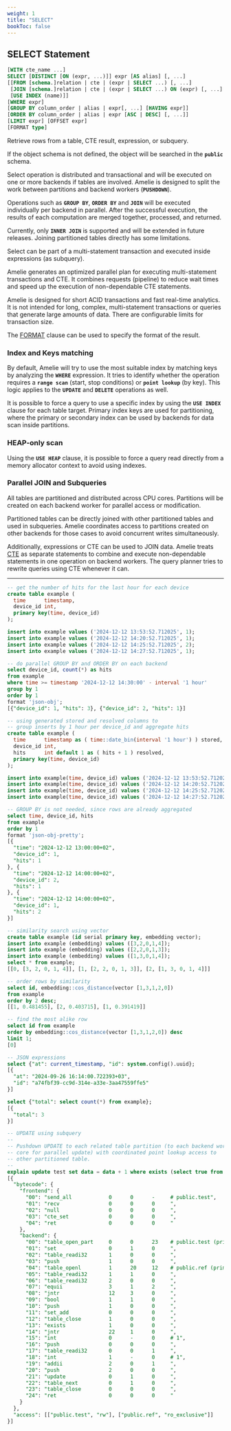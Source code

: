 ```yaml
---
weight: 1
title: "SELECT"
bookToc: false
---
```


## SELECT Statement

```SQL
[WITH cte_name ...]
SELECT [DISTINCT [ON (expr, ...)]] expr [AS alias] [, ...]
[[FROM [schema.]relation | cte | (expr | SELECT ...) [, ...]
 [JOIN [schema.]relation | cte | (expr | SELECT ...) ON (expr) [, ...] | USING (column)]
 [USE INDEX (name)]]
[WHERE expr]
[GROUP BY column_order | alias | expr[, ...] [HAVING expr]]
[ORDER BY column_order | alias | expr [ASC | DESC] [, ...]]
[LIMIT expr] [OFFSET expr]
[FORMAT type]
```

Retrieve rows from a table, CTE result, expression, or subquery.

If the object schema is not defined, the object will be searched in the **`public`** schema.

Select operation is distributed and transactional and will be executed on one or more backends if tables are
involved. Amelie is designed to split the work between partitions and backend workers (**`PUSHDOWN`**).

Operations such as **`GROUP BY`**, **`ORDER BY`** and **`JOIN`** will be executed individually per
backend in parallel. After the successful execution, the results of each computation are merged together,
processed, and returned.

Currently, only **`INNER JOIN`** is supported and will be extended in future releases. Joining partitioned
tables directly has some limitations.

Select can be part of a multi-statement transaction and executed inside expressions (as subquery).

Amelie generates an optimized parallel plan for executing multi-statement transactions and CTE. It combines
requests (pipeline) to reduce wait times and speed up the execution of non-dependable CTE statements.

Amelie is designed for short ACID transactions and fast real-time analytics. It is not intended for long, complex,
multi-statement transactions or queries that generate large amounts of data. There are configurable limits for
transaction size.

The [FORMAT](/docs/sql/query/format) clause can be used to specify the format of the result.

### Index and Keys matching

By default, Amelie will try to use the most suitable index by matching keys by analyzing the **`WHERE`** expression.
It tries to identify whether the operation requires a **`range scan`** (start, stop conditions) or **`point lookup`** (by key).
This logic applies to the **`UPDATE`** and **`DELETE`** operations as well.

It is possible to force a query to use a specific index by using the **`USE INDEX`** clause for each table target. Primary index
keys are used for partitioning, where the primary or secondary index can be used by backends for data scan
inside partitions.

### HEAP-only scan

Using the **`USE HEAP`** clause, it is possible to force a query read directly from a memory allocator
context to avoid using indexes.

### Parallel JOIN and Subqueries

All tables are partitioned and distributed across CPU cores. Partitions will be created on each backend worker for parallel access or modification.

Partitioned tables can be directly joined with other partitioned tables and used in subqueries.
Amelie coordinates access to partitions created on other backends for those cases to avoid concurrent
writes simultaneously.

Additionally, expressions or CTE can be used to JOIN data. Amelie treats [CTE](/docs/sql/transactions/cte) as separate
statements to combine and execute non-dependable statements in one operation on backend workers. The query planner
tries to rewrite queries using CTE whenever it can.

---

```SQL
-- get the number of hits for the last hour for each device
create table example (
  time      timestamp,
  device_id int,
  primary key(time, device_id)
);

insert into example values ('2024-12-12 13:53:52.712025', 1);
insert into example values ('2024-12-12 14:20:52.712025', 1);
insert into example values ('2024-12-12 14:25:52.712025', 2);
insert into example values ('2024-12-12 14:27:52.712025', 1);

-- do parallel GROUP BY and ORDER BY on each backend
select device_id, count(*) as hits
from example
where time >= timestamp '2024-12-12 14:30:00' - interval '1 hour'
group by 1
order by 1
format 'json-obj';
[{"device_id": 1, "hits": 3}, {"device_id": 2, "hits": 1}]
```

```SQL
-- using generated stored and resolved columns to
-- group inserts by 1 hour per device_id and aggregate hits
create table example (
  time      timestamp as ( time::date_bin(interval '1 hour') ) stored,
  device_id int,
  hits      int default 1 as ( hits + 1 ) resolved,
  primary key(time, device_id)
);

insert into example(time, device_id) values ('2024-12-12 13:53:52.712025', 1);
insert into example(time, device_id) values ('2024-12-12 14:20:52.712025', 1);
insert into example(time, device_id) values ('2024-12-12 14:25:52.712025', 2);
insert into example(time, device_id) values ('2024-12-12 14:27:52.712025', 1);

-- GROUP BY is not needed, since rows are already aggregated
select time, device_id, hits
from example
order by 1
format 'json-obj-pretty';
[{
  "time": "2024-12-12 13:00:00+02",
  "device_id": 1,
  "hits": 1
}, {
  "time": "2024-12-12 14:00:00+02",
  "device_id": 2,
  "hits": 1
}, {
  "time": "2024-12-12 14:00:00+02",
  "device_id": 1,
  "hits": 2
}]
```

```SQL
-- similarity search using vector
create table example (id serial primary key, embedding vector);
insert into example (embedding) values ([3,2,0,1,4]);
insert into example (embedding) values ([2,2,0,1,3]);
insert into example (embedding) values ([1,3,0,1,4]);
select * from example;
[[0, [3, 2, 0, 1, 4]], [1, [2, 2, 0, 1, 3]], [2, [1, 3, 0, 1, 4]]]

-- order rows by similarity
select id, embedding::cos_distance(vector [1,3,1,2,0])
from example
order by 2 desc;
[[1, 0.481455], [2, 0.403715], [1, 0.391419]]

-- find the most alike row
select id from example
order by embedding::cos_distance(vector [1,3,1,2,0]) desc
limit 1;
[0]
```

```SQL
-- JSON expressions
select {"at": current_timestamp, "id": system.config().uuid};
[{
  "at": "2024-09-26 16:14:00.722393+03",
  "id": "a74fbf39-cc9d-314e-a33e-3aa47559ffe5"
}]

select {"total": select count(*) from example};
[{
  "total": 3
}]
```

```SQL
-- UPDATE using subquery
--
-- Pushdown UPDATE to each related table partition (to each backend worker per cpu
-- core for parallel update) with coordinated point lookup access to
-- other partitioned table.
--
explain update test set data = data + 1 where exists (select true from ref where id = test.id)
[{
  "bytecode": {
    "frontend": {
      "00": "send_all            0      0      -     # public.test",
      "01": "recv                0      0      0     ",
      "02": "null                0      0      0     ",
      "03": "cte_set             0      0      0     ",
      "04": "ret                 0      0      0     "
    },
    "backend": {
      "00": "table_open_part     0      0      23    # public.test (primary)",
      "01": "set                 0      1      0     ",
      "02": "table_readi32       1      0      0     ",
      "03": "push                1      0      0     ",
      "04": "table_openl         1      20     12    # public.ref (primary)",
      "05": "table_readi32       1      1      0     ",
      "06": "table_readi32       2      0      0     ",
      "07": "equii               3      1      2     ",
      "08": "jntr                12     3      0     ",
      "09": "bool                1      1      0     ",
      "10": "push                1      0      0     ",
      "11": "set_add             0      0      0     ",
      "12": "table_close         1      0      0     ",
      "13": "exists              1      0      0     ",
      "14": "jntr                22     1      0     ",
      "15": "int                 0      -      0     # 1",
      "16": "push                0      0      0     ",
      "17": "table_readi32       0      0      1     ",
      "18": "int                 1      -      0     # 1",
      "19": "addii               2      0      1     ",
      "20": "push                2      0      0     ",
      "21": "update              0      1      0     ",
      "22": "table_next          0      1      0     ",
      "23": "table_close         0      0      0     ",
      "24": "ret                 0      0      0     "
    }
  },
  "access": [["public.test", "rw"], ["public.ref", "ro_exclusive"]]
}]
```
